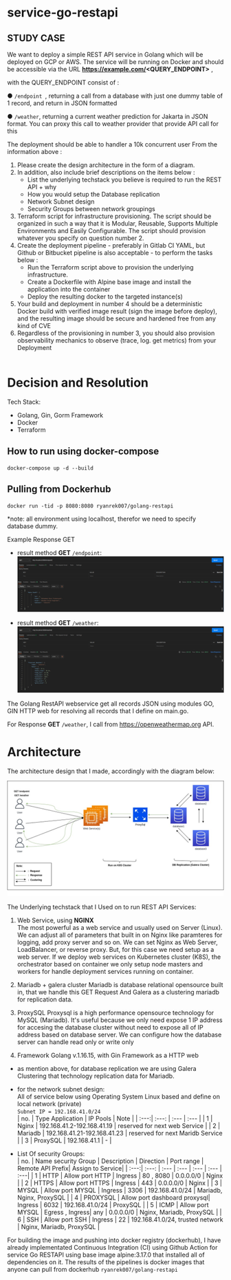 # service-go-restapi

## STUDY CASE

We want to deploy a simple REST API service in Golang which will be deployed on GCP or AWS.
The service will be running on Docker and should be accessible via the URL
**https://example.com/<QUERY_ENDPOINT>** , 

with the QUERY_ENDPOINT consist of :


●  `/endpoint `, returning a call from a database with just one dummy table of 1 record, and return in JSON formatted


● `/weather`, returning a current weather prediction for Jakarta in JSON format. You can
proxy this call to weather provider that provide API call for this


The deployment should be able to handler a 10k concurrent user
From the information above :
1. Please create the design architecture in the form of a diagram.
2. In addition, also include brief descriptions on the items below :
   - List the underlying techstack you believe is required to run the REST API + why
   - How you would setup the Database replication
   - Network Subnet design
   - Security Groups between network groupings
3. Terraform script for infrastructure provisioning. The script should be organized in such a
way that it is Modular, Reusable, Supports Multiple Environments and Easily
Configurable. The script should provision whatever you specify on question number 2.
4. Create the deployment pipeline - preferably in Gitlab CI YAML, but Github or Bitbucket
pipeline is also acceptable - to perform the tasks below :
   - Run the Terraform script above to provision the underlying infrastructure.
   - Create a Dockerfile with Alpine base image and install the application into the container
   - Deploy the resulting docker to the targeted instance(s)
5. Your build and deployment in number 4 should be a deterministic Docker build with
verified image result (sign the image before deploy), and the resulting image should be
secure and hardened free from any kind of CVE
6. Regardless of the provisioning in number 3, you should also provision observability
mechanics to observe (trace, log. get metrics) from your Deployment
<br><br>

# Decision and Resolution

Tech Stack:
 - Golang, Gin, Gorm Framework
 - Docker
 - Terraform

 ## How to run using docker-compose
 ```
 docker-compose up -d --build
 ```
## Pulling from Dockerhub
```
docker run -tid -p 8080:8080 ryanrek007/golang-restapi
```
*note: all environment using localhost, therefor we need to specify database dummy.

Example Response GET
- result method **GET** `/endpoint`:<br />
![response method GET /endpoint](documentation/GET_Endpoint.png) <br />

- result method **GET** `/weather`:<br />
![response method GET /endpoint](documentation/GET_weather.png) <br />

The Golang RestAPI webservice get all records JSON using modules GO, GIN HTTP web for resolving all records that I define on main.go. <br />

For Response **GET** `/weather`, I call from https://openweathermap.org API.<br />

# Architecture

The architecture design that I made, accordingly with the diagram below: <br />

![Architecture Design Image](documentation/Diagram-Architecture.jpg) <br />

The Underlying techstack that I Used on to run REST API Services:
1. Web Service, using **NGINX** <br />
The most powerful as a web service and usually used on Server (Linux). We can adjust all of parameters that built in on Nginx like paramteres for logging, add proxy server and so on. We  can set Nginx as Web Server, LoadBalancer, or reverse proxy. But, for this case we need setup as a web server. If we deploy web services on Kubernetes cluster (K8S), the orchestrator based on container we only setup node masters and workers for handle deployment services running on container.

2. Mariadb + galera cluster
Mariadb is database relational opensource built in, that we handle this GET Request And Galera as a clustering mariadb for replication data. 

3. ProxySQL
Proxysql is a high performance opensource technology for MySQL (Mariadb).
It's useful because we only need expose 1 IP address for accesing the database cluster without need to expose all of IP address based on database server. We can configure how the database server can handle read only or write only

4. Framework Golang v.1.16.15, with Gin Framework as a HTTP web

- as mention above, for database replication we are using Galera Clustering that technology replication data for Mariadb.


- for the network subnet design: <br />
All of service below using Operating System Linux based and define on local network (private) <br />
  ``Subnet IP = 192.168.41.0/24`` <br />
    | no.  | Type Application  | IP Pools                     | Note                             |
    | :---:|  :---:            | :---                         | :---                             |
    | 1    | Nginx             | 192.168.41.2-192.168.41.19   | reserved for next web Service       |
    | 2    | Mariadb           | 192.168.41.21-192.168.41.23  | reserved for next Maridb Service    |
    | 3    | ProxySQL          | 192.168.41.1                 |   -                              |


- List Of security Groups: <br />
    | no.  | Name security Group  | Description        | Direction       | Port range | Remote API Prefix| Assign to Service|
    | :---:|  :---:     | :---                         | :---            | :---       | :---             | :---|
    | 1    | HTTP       | Allow port HTTP              | Ingress         | 80 , 8080  | 0.0.0.0/0        | Nginx |
    | 2    | HTTPS      | Allow port HTTPS             | Ingress         | 443        | 0.0.0.0/0        | Nginx |
    | 3    | MYSQL      | Allow port MYSQL             | Ingress         | 3306       | 192.168.41.0/24  | Mariadb, Nginx, ProxySQL |
    | 4    | PROXYSQL   | Allow port dashboard proxysql| Ingress         | 6032       | 192.168.41.0/24  | ProxySQL |
    | 5    | ICMP       | Allow port MYSQL             | Egress , Ingress| any        | 0.0.0.0/0        | Nginx, Mariadb, ProxySQL |
    | 6    | SSH        | Allow port SSH               | Ingress         | 22         | 192.168.41.0/24, trusted network  | Nginx, Mariadb, ProxySQL |

For building the image and pushing into docker registry (dockerhub), I have already implementated Continuous Integration (CI) using Github Action for service Go RESTAPI using base image alpine:3.17.0 that installed all of dependencies on it. The results of the pipelines is docker images that anyone can pull from dockerhub `ryanrek007/golang-restapi`